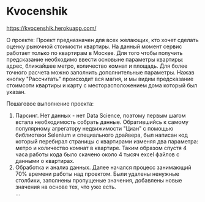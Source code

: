 # Kvocenshik
https://kvocenshik.herokuapp.com/

О проекте:
Проект предназначен для всех желающих, кто хочет сделать оценку рыночной стоимости квартиры.
На данный момент сервис работает только по квартирам в Москве.
Для того чтобы получить предсказание необходимо ввести основыне параметры квартиры: адрес, ближайшее метро, количество комнат и площадь.
Для более точного расчета можно заполнить дополнительные параметры. Нажав кнопку "Рассчитать" происходит вся магия, и мы видим предсказание стоимсоти квартиры и карту с месторасположением дома который был указан.

Пошаговое выполнение проекта:
1) Парсинг. Нет данных - нет Data Science, поэтому первым шагом встала необходимость собрать данные. Обратившийсь к самому популярному агрегатору недвижимости "Циан" с помощью библиотеки Selenium и специального драйвера, был написан код который перебирал страницы с квартирами изменяя два параметра: метро и количество комнат в квартире. Таким образом спустя 4 часа работы кода было скачено около 4 тысяч excel файлов с данными о квартирах. 
2) Обработка и анализ данных. Далее начался процесс занимающий 70% времени работы над проектом. Были удалены ненужные столбики, заполнены пропущеные значения, добавлены новые значения на основе тех, что уже есть.   
...

